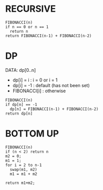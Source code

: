 # RECURSIVE

```
FIBONACCI(n)
if n == 0 or n == 1
  return n
return FIBONACCI(n-1) + FIBONACCI(n-2)
```

# DP

DATA: dp[0..n]

- dp[i] = i : i = 0 or i = 1
- dp[i] = -1 : default (has not been set)
- FIBONACCI[i] : otherwise

```
FIBONACCI(n)
if dp[n] == -1
  dp[n] = FIBONACCI(n-1) + FIBONACCI(n-2)
return dp[n]
```

# BOTTOM UP

```
FIBONACCI(n)
if (n < 2) return n
m2 = 0;
m1 = 1;
for i = 2 to n-1
  swap(m1, m2)
  m1 = m1 + m2

return m1+m2;
```
